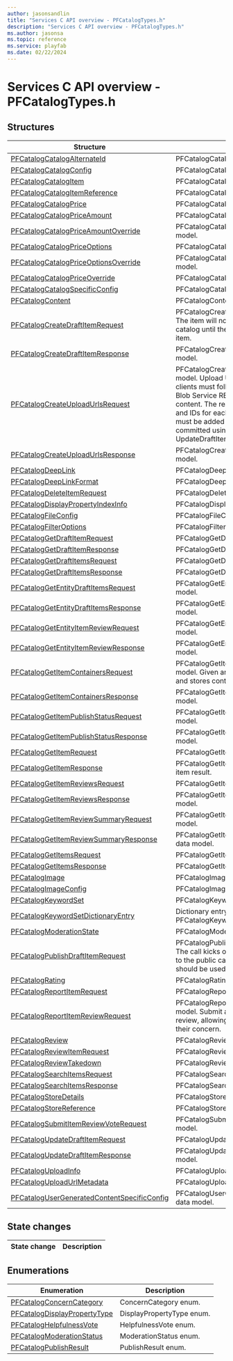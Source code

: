 ```yaml
---
author: jasonsandlin
title: "Services C API overview - PFCatalogTypes.h"
description: "Services C API overview - PFCatalogTypes.h"
ms.author: jasonsa
ms.topic: reference
ms.service: playfab
ms.date: 02/22/2024
---
```


# Services C API overview - PFCatalogTypes.h

  
## Structures  

| Structure | Description |  
| --- | --- |  
| [PFCatalogCatalogAlternateId](structs/pfcatalogcatalogalternateid.md) | PFCatalogCatalogAlternateId data model. |  
| [PFCatalogCatalogConfig](structs/pfcatalogcatalogconfig.md) | PFCatalogCatalogConfig data model. |  
| [PFCatalogCatalogItem](structs/pfcatalogcatalogitem.md) | PFCatalogCatalogItem data model. |  
| [PFCatalogCatalogItemReference](structs/pfcatalogcatalogitemreference.md) | PFCatalogCatalogItemReference data model. |  
| [PFCatalogCatalogPrice](structs/pfcatalogcatalogprice.md) | PFCatalogCatalogPrice data model. |  
| [PFCatalogCatalogPriceAmount](structs/pfcatalogcatalogpriceamount.md) | PFCatalogCatalogPriceAmount data model. |  
| [PFCatalogCatalogPriceAmountOverride](structs/pfcatalogcatalogpriceamountoverride.md) | PFCatalogCatalogPriceAmountOverride data model. |  
| [PFCatalogCatalogPriceOptions](structs/pfcatalogcatalogpriceoptions.md) | PFCatalogCatalogPriceOptions data model. |  
| [PFCatalogCatalogPriceOptionsOverride](structs/pfcatalogcatalogpriceoptionsoverride.md) | PFCatalogCatalogPriceOptionsOverride data model. |  
| [PFCatalogCatalogPriceOverride](structs/pfcatalogcatalogpriceoverride.md) | PFCatalogCatalogPriceOverride data model. |  
| [PFCatalogCatalogSpecificConfig](structs/pfcatalogcatalogspecificconfig.md) | PFCatalogCatalogSpecificConfig data model. |  
| [PFCatalogContent](structs/pfcatalogcontent.md) | PFCatalogContent data model. |  
| [PFCatalogCreateDraftItemRequest](structs/pfcatalogcreatedraftitemrequest.md) | PFCatalogCreateDraftItemRequest data model. The item will not be published to the public catalog until the PublishItem API is called for the item. |  
| [PFCatalogCreateDraftItemResponse](structs/pfcatalogcreatedraftitemresponse.md) | PFCatalogCreateDraftItemResponse data model. |  
| [PFCatalogCreateUploadUrlsRequest](structs/pfcatalogcreateuploadurlsrequest.md) | PFCatalogCreateUploadUrlsRequest data model. Upload URLs point to Azure Blobs; clients must follow the Microsoft Azure Storage Blob Service REST API pattern for uploading content. The response contains upload URLs and IDs for each file. The IDs and URLs returned must be added to the item metadata and committed using the CreateDraftItem or UpdateDraftItem Item APIs. |  
| [PFCatalogCreateUploadUrlsResponse](structs/pfcatalogcreateuploadurlsresponse.md) | PFCatalogCreateUploadUrlsResponse data model. |  
| [PFCatalogDeepLink](structs/pfcatalogdeeplink.md) | PFCatalogDeepLink data model. |  
| [PFCatalogDeepLinkFormat](structs/pfcatalogdeeplinkformat.md) | PFCatalogDeepLinkFormat data model. |  
| [PFCatalogDeleteItemRequest](structs/pfcatalogdeleteitemrequest.md) | PFCatalogDeleteItemRequest data model. |  
| [PFCatalogDisplayPropertyIndexInfo](structs/pfcatalogdisplaypropertyindexinfo.md) | PFCatalogDisplayPropertyIndexInfo data model. |  
| [PFCatalogFileConfig](structs/pfcatalogfileconfig.md) | PFCatalogFileConfig data model. |  
| [PFCatalogFilterOptions](structs/pfcatalogfilteroptions.md) | PFCatalogFilterOptions data model. |  
| [PFCatalogGetDraftItemRequest](structs/pfcataloggetdraftitemrequest.md) | PFCatalogGetDraftItemRequest data model. |  
| [PFCatalogGetDraftItemResponse](structs/pfcataloggetdraftitemresponse.md) | PFCatalogGetDraftItemResponse data model. |  
| [PFCatalogGetDraftItemsRequest](structs/pfcataloggetdraftitemsrequest.md) | PFCatalogGetDraftItemsRequest data model. |  
| [PFCatalogGetDraftItemsResponse](structs/pfcataloggetdraftitemsresponse.md) | PFCatalogGetDraftItemsResponse data model. |  
| [PFCatalogGetEntityDraftItemsRequest](structs/pfcataloggetentitydraftitemsrequest.md) | PFCatalogGetEntityDraftItemsRequest data model. |  
| [PFCatalogGetEntityDraftItemsResponse](structs/pfcataloggetentitydraftitemsresponse.md) | PFCatalogGetEntityDraftItemsResponse data model. |  
| [PFCatalogGetEntityItemReviewRequest](structs/pfcataloggetentityitemreviewrequest.md) | PFCatalogGetEntityItemReviewRequest data model. |  
| [PFCatalogGetEntityItemReviewResponse](structs/pfcataloggetentityitemreviewresponse.md) | PFCatalogGetEntityItemReviewResponse data model. |  
| [PFCatalogGetItemContainersRequest](structs/pfcataloggetitemcontainersrequest.md) | PFCatalogGetItemContainersRequest data model. Given an item, return a set of bundles and stores containing the item. |  
| [PFCatalogGetItemContainersResponse](structs/pfcataloggetitemcontainersresponse.md) | PFCatalogGetItemContainersResponse data model. |  
| [PFCatalogGetItemPublishStatusRequest](structs/pfcataloggetitempublishstatusrequest.md) | PFCatalogGetItemPublishStatusRequest data model. |  
| [PFCatalogGetItemPublishStatusResponse](structs/pfcataloggetitempublishstatusresponse.md) | PFCatalogGetItemPublishStatusResponse data model. |  
| [PFCatalogGetItemRequest](structs/pfcataloggetitemrequest.md) | PFCatalogGetItemRequest data model. |  
| [PFCatalogGetItemResponse](structs/pfcataloggetitemresponse.md) | PFCatalogGetItemResponse data model. Get item result. |  
| [PFCatalogGetItemReviewsRequest](structs/pfcataloggetitemreviewsrequest.md) | PFCatalogGetItemReviewsRequest data model. |  
| [PFCatalogGetItemReviewsResponse](structs/pfcataloggetitemreviewsresponse.md) | PFCatalogGetItemReviewsResponse data model. |  
| [PFCatalogGetItemReviewSummaryRequest](structs/pfcataloggetitemreviewsummaryrequest.md) | PFCatalogGetItemReviewSummaryRequest data model. |  
| [PFCatalogGetItemReviewSummaryResponse](structs/pfcataloggetitemreviewsummaryresponse.md) | PFCatalogGetItemReviewSummaryResponse data model. |  
| [PFCatalogGetItemsRequest](structs/pfcataloggetitemsrequest.md) | PFCatalogGetItemsRequest data model. |  
| [PFCatalogGetItemsResponse](structs/pfcataloggetitemsresponse.md) | PFCatalogGetItemsResponse data model. |  
| [PFCatalogImage](structs/pfcatalogimage.md) | PFCatalogImage data model. |  
| [PFCatalogImageConfig](structs/pfcatalogimageconfig.md) | PFCatalogImageConfig data model. |  
| [PFCatalogKeywordSet](structs/pfcatalogkeywordset.md) | PFCatalogKeywordSet data model. |  
| [PFCatalogKeywordSetDictionaryEntry](structs/pfcatalogkeywordsetdictionaryentry.md) | Dictionary entry for an associative array with PFCatalogKeywordSet values. |  
| [PFCatalogModerationState](structs/pfcatalogmoderationstate.md) | PFCatalogModerationState data model. |  
| [PFCatalogPublishDraftItemRequest](structs/pfcatalogpublishdraftitemrequest.md) | PFCatalogPublishDraftItemRequest data model. The call kicks off a workflow to publish the item to the public catalog. The Publish Status API should be used to monitor the publish job. |  
| [PFCatalogRating](structs/pfcatalograting.md) | PFCatalogRating data model. |  
| [PFCatalogReportItemRequest](structs/pfcatalogreportitemrequest.md) | PFCatalogReportItemRequest data model. |  
| [PFCatalogReportItemReviewRequest](structs/pfcatalogreportitemreviewrequest.md) | PFCatalogReportItemReviewRequest data model. Submit a report for an inappropriate review, allowing the submitting user to specify their concern. |  
| [PFCatalogReview](structs/pfcatalogreview.md) | PFCatalogReview data model. |  
| [PFCatalogReviewItemRequest](structs/pfcatalogreviewitemrequest.md) | PFCatalogReviewItemRequest data model. |  
| [PFCatalogReviewTakedown](structs/pfcatalogreviewtakedown.md) | PFCatalogReviewTakedown data model. |  
| [PFCatalogSearchItemsRequest](structs/pfcatalogsearchitemsrequest.md) | PFCatalogSearchItemsRequest data model. |  
| [PFCatalogSearchItemsResponse](structs/pfcatalogsearchitemsresponse.md) | PFCatalogSearchItemsResponse data model. |  
| [PFCatalogStoreDetails](structs/pfcatalogstoredetails.md) | PFCatalogStoreDetails data model. |  
| [PFCatalogStoreReference](structs/pfcatalogstorereference.md) | PFCatalogStoreReference data model. |  
| [PFCatalogSubmitItemReviewVoteRequest](structs/pfcatalogsubmititemreviewvoterequest.md) | PFCatalogSubmitItemReviewVoteRequest data model. |  
| [PFCatalogUpdateDraftItemRequest](structs/pfcatalogupdatedraftitemrequest.md) | PFCatalogUpdateDraftItemRequest data model. |  
| [PFCatalogUpdateDraftItemResponse](structs/pfcatalogupdatedraftitemresponse.md) | PFCatalogUpdateDraftItemResponse data model. |  
| [PFCatalogUploadInfo](structs/pfcataloguploadinfo.md) | PFCatalogUploadInfo data model. |  
| [PFCatalogUploadUrlMetadata](structs/pfcataloguploadurlmetadata.md) | PFCatalogUploadUrlMetadata data model. |  
| [PFCatalogUserGeneratedContentSpecificConfig](structs/pfcatalogusergeneratedcontentspecificconfig.md) | PFCatalogUserGeneratedContentSpecificConfig data model. |  
  
## State changes  
  
| State change | Description |  
| --- | --- |  
  
## Enumerations  

| Enumeration | Description |  
| --- | --- |  
| [PFCatalogConcernCategory](enums/pfcatalogconcerncategory.md) | ConcernCategory enum.|  
| [PFCatalogDisplayPropertyType](enums/pfcatalogdisplaypropertytype.md) | DisplayPropertyType enum.|  
| [PFCatalogHelpfulnessVote](enums/pfcataloghelpfulnessvote.md) | HelpfulnessVote enum.|  
| [PFCatalogModerationStatus](enums/pfcatalogmoderationstatus.md) | ModerationStatus enum.|  
| [PFCatalogPublishResult](enums/pfcatalogpublishresult.md) | PublishResult enum.|  
